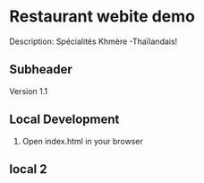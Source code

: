 # Restaurant webite demo

Description: Spécialités Khmère -Thaïlandais!


## Subheader

Version 1.1

## Local Development 
1. Open index.html in your browser

## local 2
